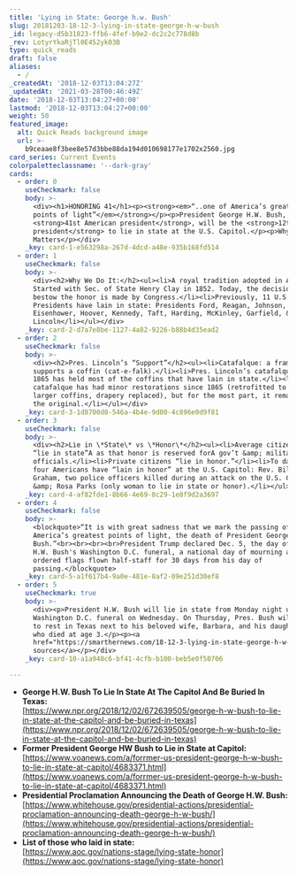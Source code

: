 ```yaml
---
title: 'Lying in State: George h.w. Bush'
slug: 20181203-18-12-3-lying-in-state-george-h-w-bush
_id: legacy-d5b31823-ffb6-4fef-b9e2-dc2c2c778d8b
_rev: LotyrYkaRjTl0E452yk03B
type: quick_reads
draft: false
aliases:
  - /
_createdAt: '2018-12-03T13:04:27Z'
_updatedAt: '2021-03-28T00:46:49Z'
date: '2018-12-03T13:04:27+00:00'
lastmod: '2018-12-03T13:04:27+00:00'
weight: 50
featured_image:
  alt: Quick Reads background image
  url: >-
    b9ceaae8f3bee8e57d3bbe88da194d010698177e1702x2560.jpg
card_series: Current Events
colorpaletteclassname: '--dark-gray'
cards:
  - order: 0
    useCheckmark: false
    body: >-
      <div><h1>HONORING 41</h1><p><strong><em>“..one of America’s greatest
      points of light”</em></strong></p><p>President George H.W. Bush, the
      <strong>41st American president</strong>, will be the <strong>12th
      president</strong> to lie in state at the U.S. Capitol.</p><p>Why It
      Matters</p></div>
    _key: card-1-e563298a-267d-4dcd-a48e-935b168fd514
  - order: 1
    useCheckmark: false
    body: >-
      <div><h2>Why We Do It:</h2><ul><li>A royal tradition adopted in America.
      Started with Sec. of State Henry Clay in 1852. Today, the decision to
      bestow the honor is made by Congress.</li><li>Previously, 11 U.S
      Presidents have lain in state: Presidents Ford, Reagan, Johnson,
      Eisenhower, Hoover, Kennedy, Taft, Harding, McKinley, Garfield, &amp;
      Lincoln</li></ul></div>
    _key: card-2-d7a7e8be-1127-4a82-9226-b88b4d35ead2
  - order: 2
    useCheckmark: false
    body: >-
      <div><h2>Pres. Lincoln’s “Support”</h2><ul><li>Catafalque: a frame that
      supports a coffin (cat-e-falk).</li><li>Pres. Lincoln’s catafalque from
      1865 has held most of the coffins that have lain in state.</li><li>The
      catafalque has had minor restorations since 1865 (retrofitted to hold
      larger coffins, drapery replaced), but for the most part, it remains like
      the original.</li></ul></div>
    _key: card-3-1d8700d8-546a-4b4e-9d00-4c896e0d9f81
  - order: 3
    useCheckmark: false
    body: >-
      <div><h2>Lie in \*State\* vs \*Honor\*</h2><ul><li>Average citizens cannot
      “lie in state”A as that honor is reserved forA gov’t &amp; military
      officials.</li><li>Private citizens “lie in honor.”</li><li>To date, only
      four Americans have “lain in honor” at the U.S. Capitol: Rev. Billy
      Graham, two police officers killed during an attack on the U.S. Capitol
      &amp; Rosa Parks (only woman to lie in state or honor).</li></ul></div>
    _key: card-4-af82fde1-8b66-4e69-8c29-1e8f9d2a3697
  - order: 4
    useCheckmark: false
    body: >-
      <blockquote>“It is with great sadness that we mark the passing of one of
      America’s greatest points of light, the death of President George H.W.
      Bush.”<br><br><br><br>President Trump declared Dec. 5, the day of Pres.
      H.W. Bush's Washington D.C. funeral, a national day of mourning and
      ordered flags flown half-staff for 30 days from his day of
      passing.</blockquote>
    _key: card-5-a1f617b4-9a0e-481e-8af2-09e251d30ef8
  - order: 5
    useCheckmark: true
    body: >-
      <div><p>President H.W. Bush will lie in state from Monday night until his
      Washington D.C. funeral on Wednesday. On Thursday, Pres. Bush will be laid
      to rest in Texas next to his beloved wife, Barbara, and his daughter Robin
      who died at age 3.</p><p><a
      href="https://smarthernews.com/18-12-3-lying-in-state-george-h-w-bush/">view
      sources</a></p></div>
    _key: card-10-a1a948c6-bf41-4cfb-b100-beb5e0f50706

---
```

* **George H.W. Bush To Lie In State At The Capitol And Be Buried In Texas:**  
[https://www.npr.org/2018/12/02/672639505/george-h-w-bush-to-lie-in-state-at-the-capitol-and-be-buried-in-texas](https://www.npr.org/2018/12/02/672639505/george-h-w-bush-to-lie-in-state-at-the-capitol-and-be-buried-in-texas)
* **Former President George HW Bush to Lie in State at Capitol:**  
[https://www.voanews.com/a/forrmer-us-president-george-h-w-bush-to-lie-in-state-at-capitol/4683371.html](https://www.voanews.com/a/forrmer-us-president-george-h-w-bush-to-lie-in-state-at-capitol/4683371.html)
* **Presidential Proclamation Announcing the Death of George H.W. Bush:**  
[https://www.whitehouse.gov/presidential-actions/presidential-proclamation-announcing-death-george-h-w-bush/](https://www.whitehouse.gov/presidential-actions/presidential-proclamation-announcing-death-george-h-w-bush/)
* **List of those who laid in state:**  
[https://www.aoc.gov/nations-stage/lying-state-honor](https://www.aoc.gov/nations-stage/lying-state-honor)